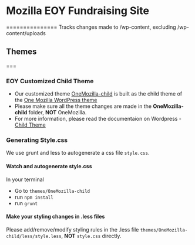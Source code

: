 # Mozilla EOY Fundraising Site #
===============
Tracks changes made to /wp-content, excluding /wp-content/uploads

## Themes ##
===

### EOY Customized Child Theme ###
- Our customized theme [OneMozilla-child](https://github.com/mozilla/eoy-fundraising/tree/master/themes/OneMozilla-child) is built as the child theme of the [One Mozilla WordPress theme](https://github.com/mozilla/One-Mozilla-blog/)
- Please make sure all the theme changes are made in the **OneMozilla-child** folder, **NOT** OneMozilla.
- For more information, please read the documentaion on Wordpress - [Child Theme](http://codex.wordpress.org/Child_Themes)

### Generating Style.css ###
We use grunt and less to autogenerate a css file `style.css`.

#### Watch and autogenerate style.css ####

In your terminal
- Go to `themes/OneMozilla-child`
- run `npm install`
- run `grunt`

#### Make your styling changes in .less files ####
Please add/remove/modify styling rules in the .less file `themes/OneMozilla-child/less/style.less`, **NOT** `style.css` directly.




